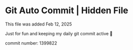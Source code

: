 # Git Auto Commit | Hidden File

This file was added Feb 12, 2025

Just for fun and keeping my daily git commit active 🤪

commit number: 1399822
